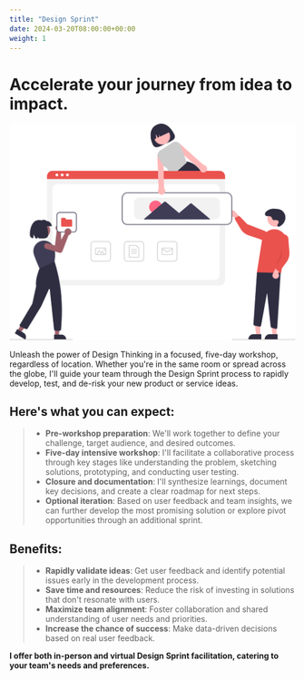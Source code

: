 ```yaml
---
title: "Design Sprint"
date: 2024-03-20T08:00:00+00:00
weight: 1
---
```


# Accelerate your journey from idea to impact.

![Design Sprint](/images/illustrations/undraw_building_websites_i78t.svg)

<!--more-->

Unleash the power of Design Thinking in a focused, five-day workshop, regardless of location. Whether you're in the same room or spread across the globe, I'll guide your team through the Design Sprint process to rapidly develop, test, and de-risk your new product or service ideas.

## Here's what you can expect:
  > * **Pre-workshop preparation**: We'll work together to define your challenge, target audience, and desired outcomes.
  > * **Five-day intensive workshop**: I'll facilitate a collaborative process through key stages like understanding the problem, sketching solutions, prototyping, and conducting user testing.
  > * **Closure and documentation**: I'll synthesize learnings, document key decisions, and create a clear roadmap for next steps.
  > * **Optional iteration**: Based on user feedback and team insights, we can further develop the most promising solution or explore pivot opportunities through an additional sprint.

## Benefits:
  > * **Rapidly validate ideas**: Get user feedback and identify potential issues early in the development process.
  > * **Save time and resources**: Reduce the risk of investing in solutions that don't resonate with users.
  > * **Maximize team alignment**: Foster collaboration and shared understanding of user needs and priorities.
  > * **Increase the chance of success**: Make data-driven decisions based on real user feedback.

**I offer both in-person and virtual Design Sprint facilitation, catering to your team's needs and preferences.**

